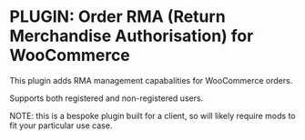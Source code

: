 # PLUGIN: Order RMA (Return Merchandise Authorisation) for WooCommerce

This plugin adds RMA management capabalities for WooCommerce orders. 

Supports both registered and non-registered users.

NOTE: this is a bespoke plugin built for a client, so will likely require mods to fit your particular use case.

